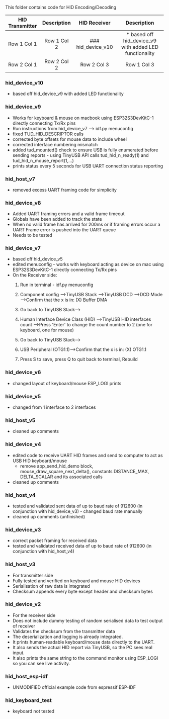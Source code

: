 This folder contains code for HID Encoding/Decoding

| HID Transmitter | Description | HID Receiver | Description |
| :-------: | :------: | :-------: | :-------: |
| Row 1 Col 1 | Row 1 Col 2 | ### hid_device_v10 | * based off hid_device_v9 with added LED functionality |
| Row 2 Col 1 | Row 2 Col 2 | Row 2 Col 3 | Row 1 Col 3 |

### hid_device_v10
* based off hid_device_v9 with added LED functionality

### hid_device_v9
* Works for keyboard & mouse on macbook using ESP32S3DevKitC-1 directly connecting Tx/Rx pins
* Run instructions from hid_device_v7 --> idf.py menuconfig
* fixed TUD_HID_DESCRIPTOR calls
* corrected byte offsets for mouse data to include wheel
* corrected interface numbering mismatch
* added tud_mounted() check to ensure USB is fully enumerated before sending reports - using TinyUSB API calls tud_hid_n_ready(1) and tud_hid_n_mouse_report(1,...)
* prints status every 5 seconds for USB UART connection status reporting

### hid_host_v7
* removed excess UART framing code for simplicity

### hid_device_v8
* Added UART framing errors and a valid frame timeout
* Globals have been added to track the state
* When no valid frame has arrived for 200ms or if framing errors occur a UART Frame error is pushed into the UART queue
* Needs to be tested

### hid_device_v7
* based off hid_device_v5
* edited menuconfig - works with keyboard acting as device on mac using ESP32S3DevKitC-1 directly connecting Tx/Rx pins
*  On the Receiver side:
	1. Run in terminal - idf.py menuconfig
	2. Component config -->TinyUSB Stack -->TinyUSB DCD -->DCD Mode -->Confirm that the x is in: (X) Buffer DMA

	1. Go back to TinyUSB Stack-->
	2. Human Interface Device Class (HID) -->TinyUSB HID interfaces count -->Press 'Enter' to change the count number to 2 (one for keyboard, one for mouse)

	1. Go back to TinyUSB Stack-->
	2. USB Peripheral (OTG1.1)-->Confirm that the x is in: (X) OTG1.1
	3. Press S to save, press Q to quit back to terminal, Rebuild

### hid_device_v6
* changed layout of keyboard/mouse ESP_LOGI prints

### hid_device_v5
* changed from 1 interface to 2 interfaces

### hid_host_v5
* cleaned up comments

### hid_device_v4
* edited code to receive UART HID frames and send to computer to act as USB HID keyboard/mouse
  * remove app_send_hid_demo block, mouse_draw_square_next_delta(), constants DISTANCE_MAX, DELTA_SCALAR and its associated calls
* cleaned up comments

### hid_host_v4
* tested and validated sent data of up to baud rate of 912600 (in conjunction with hid_device_v3) - changed baud rate manually
* cleaned up comments (unfinished)

### hid_device_v3
* correct packet framing for received data
* tested and validated received data of up to baud rate of 912600 (in conjunction with hid_host_v4)

### hid_host_v3
* For transmitter side
* Fully tested and verified on keyboard and mouse HID devices
* Serialisation of raw data is integrated
* Checksum appends every byte except header and checksum bytes

### hid_device_v2
* For the receiver side
* Does not include dummy testing of random serialised data to test output of receiver
* Validates the checksum from the transmitter data
* The deserialization and logging is already integrated.
* It prints human-readable keyboard/mouse data directly to the UART.
* It also sends the actual HID report via TinyUSB, so the PC sees real input.
* It also prints the same string to the command monitor using ESP_LOGI so you can see live activity.

### hid_host_esp-idf
* UNMODIFIED official example code from espressif ESP-IDF

### hid_keyboard_test
* keyboard not tested
